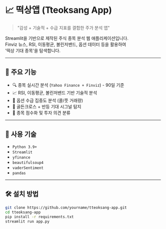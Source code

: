 # 📈 떡상앱 (Tteoksang App)

> "감성 + 기술적 + 수급 지표를 결합한 주가 분석 앱"

Streamlit을 기반으로 제작된 주식 종목 분석 웹 애플리케이션입니다.  
Finviz 뉴스, RSI, 이동평균, 볼린저밴드, 옵션 데이터 등을 활용하여  
'떡상 기대 종목'을 탐색합니다.

---

## 🚀 주요 기능

- 🔍 종목 실시간 분석 (`Yahoo Finance + Finviz`) - 90일 기준
- 📈 RSI, 이동평균, 볼린저밴드 기반 기술적 분석
- 🔮 옵션 수급 집중도 분석 (콜/풋 거래량)
- 🔄 골든크로스 + 반등 기대 시그널 탐지
- 🧠 종목 점수화 및 투자 의견 분류

---

## 🧰 사용 기술

- `Python 3.9+`
- `Streamlit`
- `yfinance`
- `beautifulsoup4`
- `vaderSentiment`
- `pandas`

---

## 🛠 설치 방법

```bash
git clone https://github.com/yourname/tteoksang-app.git
cd tteoksang-app
pip install -r requirements.txt
streamlit run app.py
